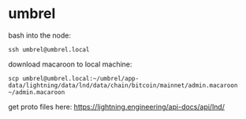 # umbrel

bash into the node:

`ssh umbrel@umbrel.local`

download macaroon to local machine:

`scp umbrel@umbrel.local:~/umbrel/app-data/lightning/data/lnd/data/chain/bitcoin/mainnet/admin.macaroon ~/admin.macaroon`

get proto files here: https://lightning.engineering/api-docs/api/lnd/

